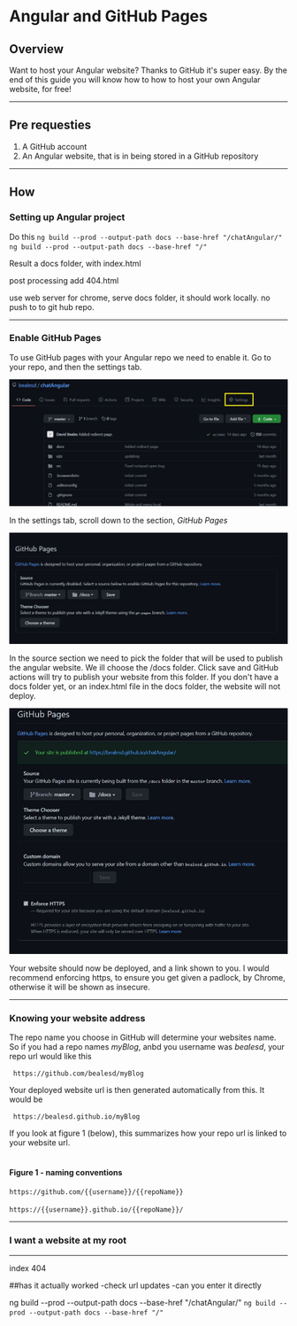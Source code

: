 # Angular and GitHub Pages

## Overview
Want to host your Angular website? Thanks to GitHub it's super easy. By the end of this guide you will know how to how to host your own Angular website, for free!

---

## Pre requesties
1. A GitHub account
2. An Angular website, that is in being stored in a GitHub repository

---

## How

### Setting up Angular project

Do this
`ng build --prod --output-path docs --base-href "/chatAngular/"`
`ng build --prod --output-path docs --base-href "/"`

Result
a docs folder, with index.html

post processing
add 404.html

use web server for chrome, serve docs folder, it should work locally.
no push to to git hub repo.

---

### Enable GitHub Pages
To use GitHub pages with your Angular repo we need to enable it. Go to your repo, and then the settings tab.

![A GitHub Repo](images\angular-repo-github-code-page.jpg)

In the settings tab, scroll down to the section, *GitHub Pages*

![GitHub Pages Settings](images\angular-repo-github-pages-settings-turn-on.jpg)

In the source section we need to pick the folder that will be used to publish the angular website. We ill choose the /docs folder. Click save and GitHub actions will try to publish your website from this folder. If you don't have a docs folder yet, or an index.html file in the docs folder, the website will not deploy.

![GitHub Pages Settings](images\angular-repo-github-pages-settings.jpg)

Your website should now be deployed, and a link shown to you. I would recommend enforcing https, to ensure you get given a padlock, by Chrome, otherwise it will be shown as insecure.


---

### Knowing your website address 
The repo name you choose in GitHub will determine your websites name. So if you had a repo names *myBlog*, anbd you username was *bealesd*, your repo url would like this

     https://github.com/bealesd/myBlog

Your deployed website url is then generated automatically from this. It would be

     https://bealesd.github.io/myBlog

If you look at figure 1 (below), this summarizes how your repo url is linked to your website url.
<br /> 
<br /> 
#### Figure 1 - naming conventions
    https://github.com/{{username}}/{{repoName}}

    https://{{username}}.github.io/{{repoName}}/


---

### I want a website at my root

---

index
404

##has it actually worked
-check url updates
-can you enter it directly

ng build --prod --output-path docs --base-href "/chatAngular/"
`ng build --prod --output-path docs --base-href "/"`